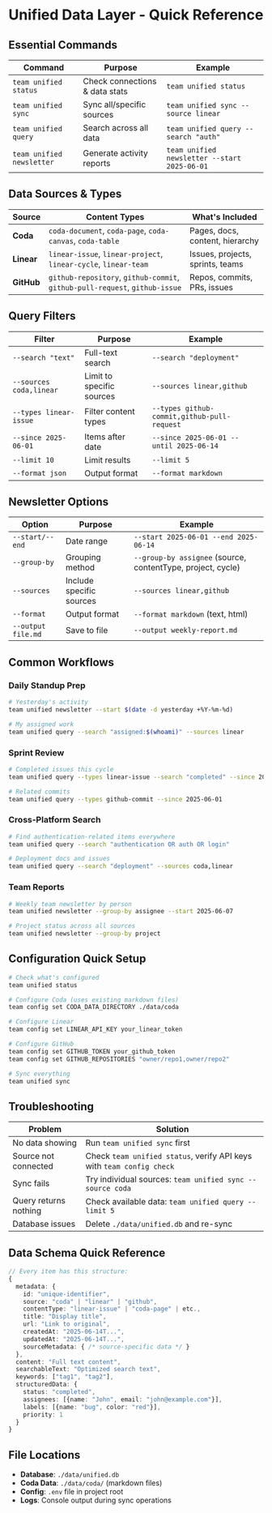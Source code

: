 # Unified Data Layer - Quick Reference

## Essential Commands

| Command | Purpose | Example |
|---------|---------|---------|
| `team unified status` | Check connections & data stats | `team unified status` |
| `team unified sync` | Sync all/specific sources | `team unified sync --source linear` |
| `team unified query` | Search across all data | `team unified query --search "auth"` |
| `team unified newsletter` | Generate activity reports | `team unified newsletter --start 2025-06-01` |

## Data Sources & Types

| Source | Content Types | What's Included |
|--------|---------------|-----------------|
| **Coda** | `coda-document`, `coda-page`, `coda-canvas`, `coda-table` | Pages, docs, content, hierarchy |
| **Linear** | `linear-issue`, `linear-project`, `linear-cycle`, `linear-team` | Issues, projects, sprints, teams |
| **GitHub** | `github-repository`, `github-commit`, `github-pull-request`, `github-issue` | Repos, commits, PRs, issues |

## Query Filters

| Filter | Purpose | Example |
|--------|---------|---------|
| `--search "text"` | Full-text search | `--search "deployment"` |
| `--sources coda,linear` | Limit to specific sources | `--sources linear,github` |
| `--types linear-issue` | Filter content types | `--types github-commit,github-pull-request` |
| `--since 2025-06-01` | Items after date | `--since 2025-06-01 --until 2025-06-14` |
| `--limit 10` | Limit results | `--limit 5` |
| `--format json` | Output format | `--format markdown` |

## Newsletter Options

| Option | Purpose | Example |
|--------|---------|---------|
| `--start/--end` | Date range | `--start 2025-06-01 --end 2025-06-14` |
| `--group-by` | Grouping method | `--group-by assignee` (source, contentType, project, cycle) |
| `--sources` | Include specific sources | `--sources linear,github` |
| `--format` | Output format | `--format markdown` (text, html) |
| `--output file.md` | Save to file | `--output weekly-report.md` |

## Common Workflows

### Daily Standup Prep
```bash
# Yesterday's activity
team unified newsletter --start $(date -d yesterday +%Y-%m-%d)

# My assigned work
team unified query --search "assigned:$(whoami)" --sources linear
```

### Sprint Review
```bash
# Completed issues this cycle
team unified query --types linear-issue --search "completed" --since 2025-06-01

# Related commits
team unified query --types github-commit --since 2025-06-01
```

### Cross-Platform Search
```bash
# Find authentication-related items everywhere
team unified query --search "authentication OR auth OR login"

# Deployment docs and issues
team unified query --search "deployment" --sources coda,linear
```

### Team Reports
```bash
# Weekly team newsletter by person
team unified newsletter --group-by assignee --start 2025-06-07

# Project status across all sources
team unified newsletter --group-by project
```

## Configuration Quick Setup

```bash
# Check what's configured
team unified status

# Configure Coda (uses existing markdown files)
team config set CODA_DATA_DIRECTORY ./data/coda

# Configure Linear
team config set LINEAR_API_KEY your_linear_token

# Configure GitHub
team config set GITHUB_TOKEN your_github_token
team config set GITHUB_REPOSITORIES "owner/repo1,owner/repo2"

# Sync everything
team unified sync
```

## Troubleshooting

| Problem | Solution |
|---------|----------|
| No data showing | Run `team unified sync` first |
| Source not connected | Check `team unified status`, verify API keys with `team config check` |
| Sync fails | Try individual sources: `team unified sync --source coda` |
| Query returns nothing | Check available data: `team unified query --limit 5` |
| Database issues | Delete `./data/unified.db` and re-sync |

## Data Schema Quick Reference

```typescript
// Every item has this structure:
{
  metadata: {
    id: "unique-identifier",
    source: "coda" | "linear" | "github",
    contentType: "linear-issue" | "coda-page" | etc.,
    title: "Display title",
    url: "Link to original",
    createdAt: "2025-06-14T...",
    updatedAt: "2025-06-14T...",
    sourceMetadata: { /* source-specific data */ }
  },
  content: "Full text content",
  searchableText: "Optimized search text",
  keywords: ["tag1", "tag2"],
  structuredData: {
    status: "completed",
    assignees: [{name: "John", email: "john@example.com"}],
    labels: [{name: "bug", color: "red"}],
    priority: 1
  }
}
```

## File Locations

- **Database**: `./data/unified.db`
- **Coda Data**: `./data/coda/` (markdown files)
- **Config**: `.env` file in project root
- **Logs**: Console output during sync operations